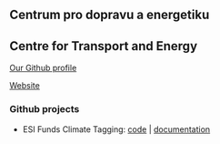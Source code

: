 ## Centrum pro dopravu a energetiku
## Centre for Transport and Energy

[Our Github profile](https://github.io/cdeorgcz)

[Website](https://cde-org.cz)

### Github projects

- ESI Funds Climate Tagging: [code](https://github.io/cdeorgcz/esiftagging) | [documentation](https://cdeorgcz.github.io/esiftagging/)
